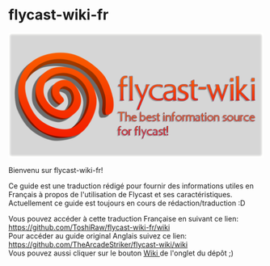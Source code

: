 # flycast-wiki-fr
![](https://github.com/TheArcadeStriker/flycast-wiki/blob/master/images/flycast-wiki%20banner.png)

Bienvenu sur flycast-wiki-fr!

Ce guide est une traduction rédigé pour fournir des informations utiles en Français à propos de l'utilisation de Flycast et ses caractéristiques.  
Actuellement ce guide est toujours en cours de rédaction/traduction :D

Vous pouvez accéder à cette traduction Française en suivant ce lien: https://github.com/ToshiRaw/flycast-wiki-fr/wiki   
Pour accéder au guide original Anglais suivez ce lien: https://github.com/TheArcadeStriker/flycast-wiki/wiki  
Vous pouvez aussi cliquer sur le bouton <a href="https://github.com/ToshiRaw/flycast-wiki-fr/wiki"> Wiki </a> de l'onglet du dépôt ;) 
